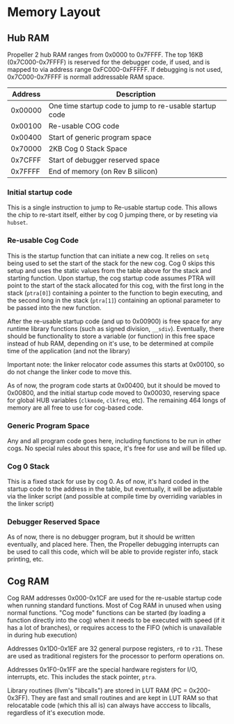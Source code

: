 # Memory Layout

## Hub RAM
Propeller 2 hub RAM ranges from 0x0000 to 0x7FFFF. The top 16KB (0x7C000-0x7FFFF) is reserved for the debugger code, if used, and is mapped to via address range 0xFC000-0xFFFFF. If debugging is not used, 0x7C000-0x7FFFF is normall addressable RAM space. 


| Address     | Description | 
|-------------|-------------|
| 0x00000     | One time startup code to jump to re-usable startup code | 
| 0x00100     | Re-usable COG code |
| 0x00400     | Start of generic program space |
| 0x70000     | 2KB Cog 0 Stack Space |
| 0x7CFFF     | Start of debugger reserved space |
| 0x7FFFF     | End of memory (on Rev B silicon) |

### Initial startup code
This is a single instruction to jump to Re-usable startup code. This allows the chip to re-start itself, either by cog 0 jumping there, or by reseting via `hubset`. 

### Re-usable Cog Code
This is the startup function that can initiate a new cog. It relies on `setq` being used to set the start of the stack for the new cog. Cog 0 skips this setup and uses the static values from the table above for the stack and starting function. Upon startup, the cog startup code assumes PTRA will point to the start of the stack allocated for this cog, with the first long in the stack (`ptra[0]`) containing a pointer to the function to begin executing, and the second long in the stack (`ptra[1]`) containing an optional parameter to be passed into the new function.

After the re-usable startup code (and up to 0x00900) is free space for any runtime library functions (such as signed division, `__sdiv`). Eventually, there should be functionality to store a variable (or function) in this free space instead of hub RAM, depending on it's use, to be determined at compile time of the application (and not the library)

Important note: the linker relocator code assumes this starts at 0x00100, so do not change the linker code to move this.

As of now, the program code starts at 0x00400, but it should be moved to 0x00800, and the initial startup code moved to 0x00030, reserving space for global HUB variables (`clkmode`, `clkfreq`, etc). The remaining 464 longs of memory are all free to use for cog-based code.

### Generic Program Space
Any and all program code goes here, including functions to be run in other cogs. No special rules about this space, it's free for use and will be filled up. 

### Cog 0 Stack
This is a fixed stack for use by cog 0. As of now, it's hard coded in the startup code to the address in the table, but eventually, it will be adjustable via the linker script (and possible at compile time by overriding variables in the linker script)

### Debugger Reserved Space
As of now, there is no debugger program, but it should be written eventually, and placed here. Then, the Propeller debugging interrupts can be used to call this code, which will be able to provide register info, stack printing, etc. 

## Cog RAM
Cog RAM addresses 0x000-0x1CF are used for the re-usable startup code when running standard functions. Most of Cog RAM in unused when using normal functions. "Cog mode" functions can be started (by loading a function directly into the cog) when it needs to be executed with speed (if it has a lot of branches), or requires access to the FIFO (which is unavailable in during hub execution)

Addresses 0x1D0-0x1EF are 32 general purpose registers, `r0` to `r31`. These are used as traditional registers for the processor to perform operations on. 

Addresses 0x1F0-0x1FF are the special hardware registers for I/O, interrupts, etc. This includes the stack pointer, `ptra`. 

Library routines (llvm's "libcalls") are stored in LUT RAM (PC = 0x200-0x3FF). They are fast and small routines and are kept in LUT RAM so that relocatable code (which this all is) can always have acccess to libcalls, regardless of it's execution mode. 
